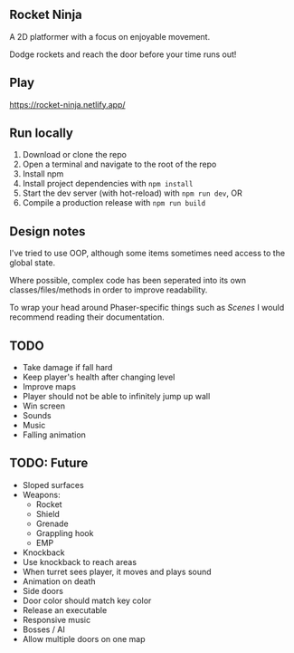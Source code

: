 ## Rocket Ninja

A 2D platformer with a focus on enjoyable movement.

Dodge rockets and reach the door before your time runs out!


## Play

https://rocket-ninja.netlify.app/


## Run locally

1. Download or clone the repo
2. Open a terminal and navigate to the root of the repo
3. Install npm
4. Install project dependencies with `npm install`
5. Start the dev server (with hot-reload) with `npm run dev`, OR
5. Compile a production release with `npm run build`


## Design notes

I've tried to use OOP, although some items sometimes need access to the global state.

Where possible, complex code has been seperated into its own classes/files/methods in order to improve readability.

To wrap your head around Phaser-specific things such as *Scenes* I would recommend reading their documentation.


## TODO
- Take damage if fall hard
- Keep player's health after changing level
- Improve maps
- Player should not be able to infinitely jump up wall
- Win screen
- Sounds
- Music
- Falling animation


## TODO: Future
- Sloped surfaces
- Weapons:
  - Rocket
  - Shield
  - Grenade
  - Grappling hook
  - EMP
- Knockback
- Use knockback to reach areas
- When turret sees player, it moves and plays sound
- Animation on death
- Side doors
- Door color should match key color
- Release an executable
- Responsive music
- Bosses / AI
- Allow multiple doors on one map
